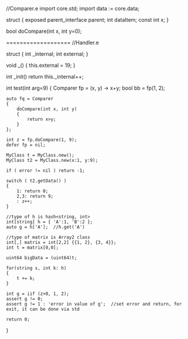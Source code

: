 //Comparer.e
import core.std;
import data := core.data;

struct
{
    exposed parent_interface parent;
    int dataItem;
    const int x;
}

bool doCompare(int x, int y=0);

===================
//Handler.e

struct
{
    int _internal;
    int external;
}

void _()
{
    this.external = 19;
}

int _init() return this._internal++;

int test(int arg=9)
{
    Comparer fp = (x, y) -> x+y;
    bool bb = fp(1, 2); 
    
    auto fq = Comparer
    {
        doCompare(int x, int y)
        {
            return x>y;
        }
    };
    
    int z = fp.doCompare(1, 9);
    defer fp = nil;
    
    MyClass t = MyClass.new();
    MyClass t2 = MyClass.new(x:1, y:9);
    
    if ( error != nil ) return -1;
    
    switch ( t2.getData() )
    {
        1: return 0;
        2,3: return 9;
        : z++;
    }
    
    //type of h is hash<string, int>
    int[string] h = { 'A':1, 'B':2 };
    auto g = h['A'];  //h.get('A')
    
    //type of matrix is Array2 class
    int[,] matrix = int[2,2] {{1, 2}, {3, 4}};
    int t = matrix[0,0];
    
    uint64 bigData = (uint64)t;
    
    for(string s, int k: h)
    {
        t += k;
    }
    
    int g = iif (z>0, 1, 2);
    assert g != 0;
    assert g != 1 : 'error in value of g';  //set error and return, for exit, it can be done via std
    
    return 0;
}



